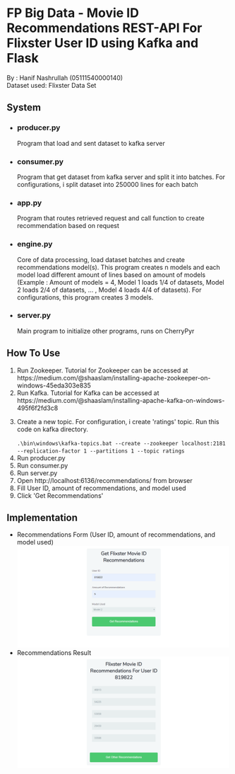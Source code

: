 <h1>FP Big Data - Movie ID Recommendations REST-API For Flixster User ID using Kafka and Flask</h1>
<p>By : Hanif Nashrullah (05111540000140)
<br>Dataset used: Flixster Data Set</p>

<h2>System</h2>
<ul>
  <li><h3>producer.py</h3></li>
  <p>Program that load and sent dataset to kafka server</p>
  <li><h3>consumer.py</h3></li>
  <p>Program that get dataset from kafka server and split it into batches. For configurations, i split dataset into 250000 lines for each batch</p>
  <li><h3>app.py</h3></li>
  <p>Program that routes retrieved request and call function to create recommendation based on request</p>
  <li><h3>engine.py</h3></li>
  <p>Core of data processing, load dataset batches and create recommendations model(s). This program creates n models and each model load different amount of lines based on amount of models (Example : Amount of models = 4, Model 1 loads 1/4 of datasets, Model 2 loads 2/4 of datasets, ... , Model 4 loads 4/4 of datasets). For configurations, this program creates 3 models.</p>
  <li><h3>server.py</h3></li>
  <p>Main program to initialize other programs, runs on CherryPyr</p>
</ul>

<h2>How To Use</h2>
<ol>
  <li>Run Zookeeper. Tutorial for Zookeeper can be accessed at https://medium.com/@shaaslam/installing-apache-zookeeper-on-windows-45eda303e835</li>
  <li>Run Kafka. Tutorial for Kafka can be accessed at https://medium.com/@shaaslam/installing-apache-kafka-on-windows-495f6f2fd3c8</li>
  <li><p>Create a new topic. For configuration, i create 'ratings' topic. Run this code on kafka directory.</p><code>.\bin\windows\kafka-topics.bat --create --zookeeper localhost:2181 --replication-factor 1 --partitions 1 --topic ratings</code></li>
  <li>Run producer.py</li>
  <li>Run consumer.py</li>
  <li>Run server.py</li>
  <li>Open http://localhost:6136/recommendations/ from browser</li>
  <li>Fill User ID, amount of recommendations, and model used</li>
  <li>Click 'Get Recommendations'</li>
</ol>

<h2>Implementation</h2>

<ul>
  <li>Recommendations Form (User ID, amount of recommendations, and model used)
    <img src="https://github.com/hanif-n/big-data/blob/master/Final%20Project/img/form.png" /></li>
  <li>Recommendations Result
    <img src="https://github.com/hanif-n/big-data/blob/master/Final%20Project/img/get.png" /></li>
</ul>
